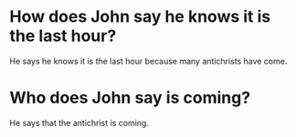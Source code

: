 # How does John say he knows it is the last hour?

He says he knows it is the last hour because many antichrists have come.

# Who does John say is coming?

He says that the antichrist is coming.
